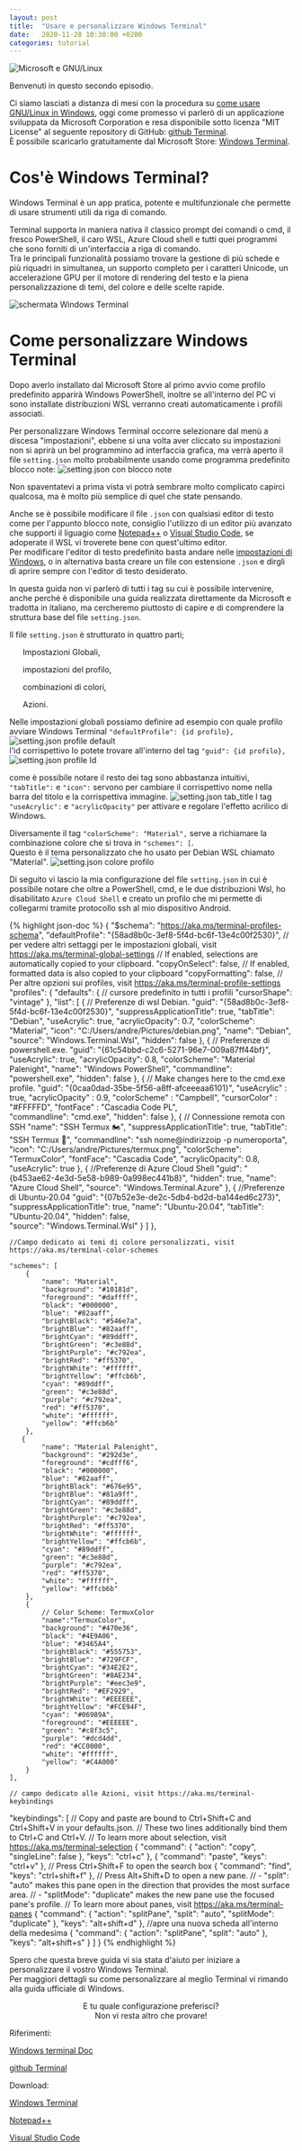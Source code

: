 ```yaml
---
layout: post
title:  "Usare e personalizzare Windows Terminal"
date:   2020-11-28 10:30:00 +0200
categories: tutorial
---
```

<div class="contenuto-centrato">
<img src="/assets/tutorial/tutorial2/top.png" alt="Microsoft e GNU/Linux" class="img-centrata" oncontextmenu="return false;" /> </div>

Benvenuti in questo secondo episodio.

Ci siamo lasciati a distanza di mesi con la procedura su [come usare GNU/Linux in Windows], oggi come promesso vi parlerò di un applicazione sviluppata da Microsoft Corporation e resa disponibile sotto licenza "MIT License" al seguente repository di GitHub: [github Terminal].
<br>È possibile scaricarlo gratuitamente dal Microsoft Store: [Windows Terminal].

<h1>Cos'è Windows Terminal?</h1>

Windows Terminal è un app pratica, potente e multifunzionale che permette di usare strumenti utili da riga di comando.

Terminal supporta in maniera nativa il classico prompt dei comandi o cmd, il fresco PowerShell, il caro WSL, Azure Cloud shell e tutti quei programmi che sono forniti di un'interfaccia a riga di comando.
<br>Tra le principali funzionalità possiamo trovare la gestione di più schede e più riquadri in simultanea, un supporto completo per i caratteri Unicode, un accelerazione GPU per il motore di rendering del testo e la piena personalizzazione di temi, del colore e delle scelte rapide. 

<img src="/assets/tutorial/tutorial2/terminal_schermata.png" alt="schermata Windows Terminal" class="img-post"/>

<h1>Come personalizzare Windows Terminal</h1>

Dopo averlo installato dal Microsoft Store al primo avvio come profilo predefinito apparirà Windows PowerShell, inoltre se all'interno del PC vi sono installate distribuzioni WSL verranno creati automaticamente i profili associati.

Per personalizzare Windows Terminal occorre selezionare dal menù a discesa "impostazioni", ebbene si una volta aver cliccato su impostazioni non si aprirà un bel programmino ad interfaccia grafica, ma verrà aperto il file `setting.json` molto probabilmente usando come programma predefinito blocco note:
<img src="/assets/tutorial/tutorial2/setting_blocco_note.png" alt="setting.json con blocco note" class="img-post"/>

Non spaventatevi a prima vista vi potrà sembrare molto complicato capirci qualcosa, ma è molto più semplice di quel che state pensando.

Anche se è possibile modificare il file `.json` con qualsiasi editor di testo come per l'appunto blocco note, consiglio l'utilizzo di un editor più avanzato che supporti il liguagio come [Notepad++] o [Visual Studio Code], se adoperate il WSL vi troverete bene con quest'ultimo editor.
<br>Per modificare l'editor di testo predefinito basta andare nelle [impostazioni di Windows], o in alternativa basta creare un file con estensione `.json` e dirgli di aprire sempre con l'editor di testo desiderato.

In questa guida non vi parlerò di tutti i tag su cui è possibile intervenire, anche perché è disponibile una guida realizzata direttamente da Microsoft e tradotta in italiano, ma cercheremo piuttosto di capire e di comprendere la struttura base del file `setting.json`.

Il file `setting.json` è strutturato in quattro parti; 
<ul>Impostazioni Globali,</ul>
<ul>impostazioni del profilo,</ul>
<ul>combinazioni di colori,</ul>
<ul>Azioni.</ul>

Nelle impostazioni globali possiamo definire ad esempio con quale profilo avviare Windows Terminal `"defaultProfile": {id profilo},`
<img src="/assets/tutorial/tutorial2/profilo_default.png" alt="setting.json profile default" class="img-post"/>
<br>l'id corrispettivo lo potete trovare all'interno del tag `"guid": {id profilo},`
<img src="/assets/tutorial/tutorial2/profilo_id.png" alt="setting.json profile Id" class="img-post"/>

come è possibile notare il resto dei tag sono abbastanza intuitivi, `"tabTitle":` e `"icon":` servono per cambiare il corrispettivo nome nella barra del titolo e la corrispettiva immagine.
<img src="/assets/tutorial/tutorial2/tab_title.png" alt="setting.json tab_title" class="img-post"/>
I tag `"useAcrylic":` e `"acrylicOpacity"` per attivare e regolare l'effetto acrilico di Windows. 

Diversamente il tag `"colorScheme": "Material",` serve a richiamare la combinazione colore che si trova in `"schemes": [`.
<br>Questo è il tema personalizzato che ho usato per Debian WSL chiamato "Material".
<img src="/assets/tutorial/tutorial2/colore_profilo.png" alt="setting.json colore profilo" class="img-post"/>


Di seguito vi lascio la mia configurazione del file `setting.json` in cui è possibile notare che oltre a PowerShell, cmd, e le due distribuzioni Wsl, ho disabilitato `Azure Cloud Shell` e creato un profilo che mi permette di collegarmi tramite protocollo ssh al mio dispositivo Android.

{% highlight json-doc %}
 {
    "$schema": "https://aka.ms/terminal-profiles-schema",
    "defaultProfile": "{58ad8b0c-3ef8-5f4d-bc6f-13e4c00f2530}",
    // per vedere altri settaggi per le impostazioni globali, visit https://aka.ms/terminal-global-settings
    // If enabled, selections are automatically copied to your clipboard.
    "copyOnSelect": false,
    // If enabled, formatted data is also copied to your clipboard
    "copyFormatting": false,
    // Per altre opzioni sui profiles, visit https://aka.ms/terminal-profile-settings
    "profiles": {
        "defaults": {
            // cursore predefinito in tutti i profili
            "cursorShape": "vintage"
        },
        "list": [
            {
                // Preferenze di wsl Debian.
                "guid": "{58ad8b0c-3ef8-5f4d-bc6f-13e4c00f2530}",
                "suppressApplicationTitle": true,
                "tabTitle": "Debian",
                "useAcrylic": true,
                "acrylicOpacity": 0.7,
                "colorScheme": "Material",
                "icon": "C:/Users/andre/Pictures/debian.png",
                "name": "Debian",
                "source": "Windows.Terminal.Wsl",
                "hidden": false
            },
            {
                // Preferenze di powershell.exe.
                "guid": "{61c54bbd-c2c6-5271-96e7-009a87ff44bf}",
                "useAcrylic": true,
                "acrylicOpacity": 0.8,
                "colorScheme": "Material Palenight",
                "name": "Windows PowerShell",
                "commandline": "powershell.exe",
                "hidden": false
            },
            {
                // Make changes here to the cmd.exe profile.
                "guid": "{0caa0dad-35be-5f56-a8ff-afceeeaa6101}",
                "useAcrylic" : true,
                "acrylicOpacity" : 0.9,
                "colorScheme" : "Campbell",
                "cursorColor" : "#FFFFFD",
                "fontFace" : "Cascadia Code PL",     
                "commandline": "cmd.exe",
                "hidden": false
            },
            {
                // Connessione remota con SSH
                "name": "SSH Termux 🏍",
                "suppressApplicationTitle": true,
                "tabTitle": "SSH Termux 📱",
                "commandline": "ssh nome@indirizzoip -p numeroporta",
                "icon": "C:/Users/andre/Pictures/termux.png",
                "colorScheme": "TermuxColor",
                "fontFace": "Cascadia Code",
                "acrylicOpacity": 0.8,
                "useAcrylic": true
            },
            {
                //Preferenze di Azure Cloud Shell
                "guid": "{b453ae62-4e3d-5e58-b989-0a998ec441b8}",
                "hidden": true,
                "name": "Azure Cloud Shell",
                "source": "Windows.Terminal.Azure"
            },
            {
                //Preferenze di Ubuntu-20.04
                "guid": "{07b52e3e-de2c-5db4-bd2d-ba144ed6c273}",
                "suppressApplicationTitle": true,
                "name": "Ubuntu-20.04",
                "tabTitle": "Ubuntu-20.04",
                "hidden": false,                
                "source": "Windows.Terminal.Wsl"
            }
        ]
    },
    
    //Campo dedicato ai temi di colore personalizzati, visit https://aka.ms/terminal-color-schemes
    
    "schemes": [
        {
            "name": "Material",
            "background": "#10181d",
            "foreground": "#daffff",
            "black": "#000000",
            "blue": "#82aaff",
            "brightBlack": "#546e7a",
            "brightBlue": "#82aaff",
            "brightCyan": "#89ddff",
            "brightGreen": "#c3e88d",
            "brightPurple": "#c792ea",
            "brightRed": "#ff5370",
            "brightWhite": "#ffffff",
            "brightYellow": "#ffcb6b",
            "cyan": "#89ddff",
            "green": "#c3e88d",
            "purple": "#c792ea",
            "red": "#ff5370",
            "white": "#ffffff",
            "yellow": "#ffcb6b"
        },
       {
            "name": "Material Palenight",
            "background": "#292d3e",
            "foreground": "#cdfff6",
            "black": "#000000",
            "blue": "#82aaff",
            "brightBlack": "#676e95",
            "brightBlue": "#81a9ff",
            "brightCyan": "#89ddff",
            "brightGreen": "#c3e88d",
            "brightPurple": "#c792ea",
            "brightRed": "#ff5370",
            "brightWhite": "#ffffff",
            "brightYellow": "#ffcb6b",
            "cyan": "#89ddff",
            "green": "#c3e88d",
            "purple": "#c792ea",
            "red": "#ff5370",
            "white": "#ffffff",
            "yellow": "#ffcb6b"
        },
        {
            // Color Scheme: TermuxColor
            "name":"TermuxColor",
            "background": "#470e36",
            "black": "#4E9A06",
            "blue": "#3465A4",
            "brightBlack": "#555753",
            "brightBlue": "#729FCF",
            "brightCyan": "#34E2E2",
            "brightGreen": "#8AE234",
            "brightPurple": "#eec3e9",
            "brightRed": "#EF2929",
            "brightWhite": "#EEEEEE",
            "brightYellow": "#FCE94F",
            "cyan": "#06989A",
            "foreground": "#EEEEEE",
            "green": "#c8f3c5",
            "purple": "#dcd4dd",
            "red": "#CC0000",
            "white": "#ffffff",
            "yellow": "#C4A000"
        }
    ],
    
    // campo dedicato alle Azioni, visit https://aka.ms/terminal-keybindings
   
   "keybindings": [
        // Copy and paste are bound to Ctrl+Shift+C and Ctrl+Shift+V in your defaults.json.
        // These two lines additionally bind them to Ctrl+C and Ctrl+V.
        // To learn more about selection, visit https://aka.ms/terminal-selection
        {
            "command": {
                "action": "copy",
                "singleLine": false
            },
            "keys": "ctrl+c"
        },
        {
            "command": "paste",
            "keys": "ctrl+v"
        },
        // Press Ctrl+Shift+F to open the search box
        {
            "command": "find",
            "keys": "ctrl+shift+f"
        },
        // Press Alt+Shift+D to open a new pane.
        // - "split": "auto" makes this pane open in the direction that provides the most surface area.
        // - "splitMode": "duplicate" makes the new pane use the focused pane's profile.
        // To learn more about panes, visit https://aka.ms/terminal-panes
        {
            "command": {
                "action": "splitPane",
                "split": "auto",
                "splitMode": "duplicate"
            },
            "keys": "alt+shift+d"
        },
        //apre una nuova scheda all'interno della medesima
        {
            "command": {
                "action": "splitPane",
                "split": "auto"
            },
            "keys": "alt+shift+s"
        }
    ]
}
{% endhighlight %}

Spero che questa breve guida vi sia stata d'aiuto per iniziare a personalizzare il vostro Windows Terminal.
<br>Per maggiori dettagli su come personalizzare al meglio Terminal vi rimando alla guida ufficiale di Windows.

<p style="text-align: center">
E tu quale configurazione preferisci?
<br>Non vi resta altro che provare!
</p>

Riferimenti:

[Windows terminal Doc]

[github Terminal] 

Download: 

[Windows Terminal]

[Notepad++]

[Visual Studio Code]



[impostazioni di Windows]: ms-settings:defaultapps

[Visual Studio Code]: https://code.visualstudio.com/Download

[Notepad++]: https://notepad-plus-plus.org/downloads/

[Windows terminal Doc]: https://docs.microsoft.com/it-it/windows/terminal/ 

[Windows Terminal]: https://www.microsoft.com/store/productId/9N0DX20HK701

[github Terminal]: https://github.com/microsoft/terminal

[come usare GNU/Linux in Windows]: /tutorial/2020/07/28/WSL2.html